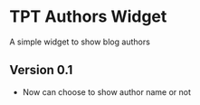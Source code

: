 TPT Authors Widget
==================

A simple widget to show blog authors

Version 0.1
-----------

* Now can choose to show author name or not
